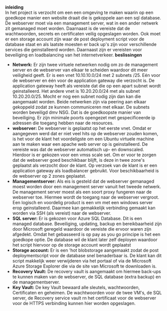 **inleiding**  
In het project is verzocht om een een omgeving te maken waarin op een goedkope manier een website draait die is gekoppele aan een sql database. De webserver moet via een management server, wat in een ander netwerk zit gemanaged moet worden. Daarnaast is de vereiste dat de wachtwoorden, secrets en certificaten veilig opgeslagen worden. Ook moet er een storage account zijn waar de post deployment script voor de database staat en als laatste moesten er back up's zijn voor verschillende services die geinstalleerd worden.  Daarnaast zijn er vereisten voor beveiliging en loadbalancing van het internetverkeer.
**beslissingen**  
- **Netwerk:** Er zijn twee virtuele netwerken nodig om zo de management server en de webserver van elkaar te scheiden waardoor dit meer veiligheid geeft. Er is een vnet 10.10.10.0/24 met 2 subnets /25. Eén voor de webserver en één voor de application gateway die verzocht is. De application gateway heeft als vereiste dat die op een apart subnet wordt geinstalleerd. Het andere vnet is 10.20.20.0/24 met als subnet 10.20.20.0/25. Mocht er nog een subnet nodig zijn dan kan die aangemaakt worden.  Beide netwerken zijn via peering aan elkaar gekoppeld zodat ze kunnen communiceren met elkaar. De subnets worden beveiligd dmv NSG. Dat is de goedkoopste manier van beveiliging. Er zijn minimale poorts opengezet met gespecificeerde ip adressen die toegang hebben naar de resources.
- **webserver:** De webserver is geplaatst op het eerste vnet. Omdat er aangegeven werd dat er niet veel hits op de webserver zouden komen, is het voor de klant het voordeligste om een Ubuntu virtuele machine aan te maken waar een apache web server op is geinstalleerd. De vereiste was dat de webserver automatisch up- en downscaled. Hierdoor is er gekozen voor een vmss scale set. Om er voor te zorgen dat de webserver goed beschikbaar blijft, is deze in twee zone's geplaatst als verzocht door de klant. Op verzoek van de klant is er een application gateway als loadbalancer gebruikt. Voor beschikbaarheid is de webserver op 2 zones geplaatst.   
- **Managementserver:** Als eis is gesteld dat de webserver gemanaged moest worden door een management server vanuit het tweede netwerk. De management server moest als een soort proxy fungeren naar de webserver toe. Hiermee wordt de toegang naar de webserver vergroot. Een logisch en voordelig product is een vm met een windows server erop geinstalleerd. Daarmee kan gemakkelijk verbinding gemaakt kan worden via SSH (als vereist) naar de webserver.  
- **SQL server:** Er is gekozen voor Azure SQL Database. Dit is een managed database. Beveiliging, updating, backup en bereikbaarheid zijn door Microsoft geregeld waardoor de vereiste die ervoor waren zijn afgedekt. Omdat het gebasseerd is op pay as you go principe is het een goedkope optie. De database wil de klant later zelf deployen waardoor het script hiervoor op de storage account wordt geplaatst
- **Storage account:** Er is een 'hot blobstorage aangemaakt zodat de post deploymentscript voor de database snel benaderbaar is. De klant kan dit script makkelijk weer verwijderen via het portaal of via de Microsoft Azure Storage Explorer die via de site van Microsoft te downloaden is.  
- **Recovery Vault:** De recovery vault is aangemaakt om hiermee back-ups te kunnen maken van de webserver, de SQL database (extra backup) en de managementserver.  
- **Key Vault:** De key Vault bewaard alle sleutels, wachtwoorden, Certificaten en geheimen. De wachtwoorden voor de twee VM's, de SQL server, de Recovery service vault rn het certificaat voor de webserver voor de HTTPS verbinding kunnen hier worden opgeslagen. 